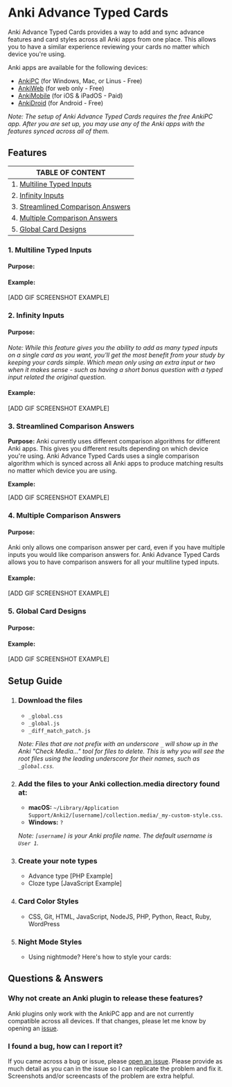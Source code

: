 # Anki Advance Typed Cards

Anki Advance Typed Cards provides a way to add and sync advance features and card styles across all Anki apps from one place. This allows you to have a similar experience reviewing your cards no matter which device you're using.

Anki apps are available for the following devices:
- [AnkiPC](https://apps.ankiweb.net/) (for Windows, Mac, or Linus - Free)
- [AnkiWeb](https://ankiweb.net) (for web only - Free)
- [AnkiMobile](https://itunes.apple.com/us/app/ankimobile-flashcards/id373493387) (for iOS & iPadOS - Paid)
- [AnkiDroid](https://play.google.com/store/apps/details?id=com.ichi2.anki) (for Android - Free)

*Note: The setup of Anki Advance Typed Cards requires the free AnkiPC app. After you are set up, you may use any of the Anki apps with the features synced across all of them.*

## Features

| TABLE OF CONTENT                                                        |
| ----                                                                    |
| 1. [Multiline Typed Inputs](#1-multiline-typed-inputs)                  |
| 2. [Infinity Inputs](#2-infinity-inputs)                                |
| 3. [Streamlined Comparison Answers](#3-streamlined-comparison-answers)  |
| 4. [Multiple Comparison Answers](#4-multiple-comparison-answers)        |
| 5. [Global Card Designs](#5-global-card-designs)                        |

<!-- ### The Main Features
1. The ability to quickly modify the design of your cards globally with CSS and have the styles sync across all Anki apps.
2. The ability to add multiline typed inputs to your cards that work on all Anki apps.
3. The ability to have as many multiline inputs as you want in a single card.
4. Streamlined comparison answers that work with multiline inputs across all Anki apps.
5. No limit to how many comparison answers you can have per card. -->

### 1. Multiline Typed Inputs

#### Purpose:

#### Example:

[ADD GIF SCREENSHOT EXAMPLE]

### 2. Infinity Inputs

#### Purpose:

*Note: While this feature gives you the ability to add as many typed inputs on a single card as you want, you'll get the most benefit from your study by keeping your cards simple. Which mean only using an extra input or two when it makes sense - such as having a short bonus question with a typed input related the original question.*

#### Example:

[ADD GIF SCREENSHOT EXAMPLE]

### 3. Streamlined Comparison Answers

**Purpose:** Anki currently uses different comparison algorithms for different Anki apps. This gives you different results depending on which device you're using. Anki Advance Typed Cards uses a single comparison algorithm which is synced across all Anki apps to produce matching results no matter which device you are using.

**Example:**

[ADD GIF SCREENSHOT EXAMPLE]

### 4. Multiple Comparison Answers

#### Purpose:

Anki only allows one comparison answer per card, even if you have multiple inputs you would like comparison answers for. Anki Advance Typed Cards allows you to have comparison answers for all your multiline typed inputs.

#### Example:

[ADD GIF SCREENSHOT EXAMPLE]

### 5. Global Card Designs

#### Purpose:

#### Example:

[ADD GIF SCREENSHOT EXAMPLE]

## Setup Guide

1. ### Download the files
    - `_global.css`
    - `_global.js`
    - `_diff_match_patch.js`

    *Note: Files that are not prefix with an underscore `_` will show up in the Anki "Check Media..." tool for files to delete. This is why you will see the root files using the leading underscore for their names, such as `_global.css`.*

2. ### Add the files to your Anki collection.media directory found at:
    - __macOS:__ `~/Library/Application Support/Anki2/[username]/collection.media/_my-custom-style.css`.
    - __Windows:__ `?`

    *Note: `[username]` is your Anki profile name. The default username is `User 1`.*

3. ### Create your note types
    - Advance type [PHP Example]
    - Cloze type [JavaScript Example]

4. ### Card Color Styles
    - CSS, Git, HTML, JavaScript, NodeJS, PHP, Python, React, Ruby, WordPress

5. ###  Night Mode Styles
    - Using nightmode? Here's how to style your cards:

## Questions & Answers

### Why not create an Anki plugin to release these features?

Anki plugins only work with the AnkiPC app and are not currently compatible across all devices. If that changes, please let me know by opening an [issue](https://github.com/jacobcassidy/anki-advance-typed-cards/issues).

### I found a bug, how can I report it?

If you came across a bug or issue, please [open an issue](https://github.com/jacobcassidy/anki-advance-typed-cards/issues). Please provide as much detail as you can in the issue so I can replicate the problem and fix it. Screenshots and/or screencasts of the problem are extra helpful.




